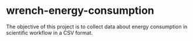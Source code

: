 # wrench-energy-consumption
The objective of this project is to collect data about energy consumption in scientific workflow in a CSV format.
